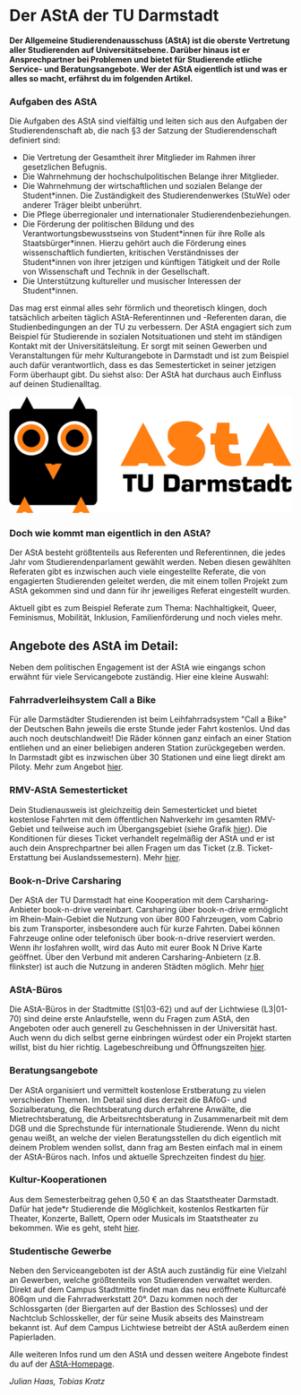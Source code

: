 # Der AStA der TU Darmstadt

**Der Allgemeine Studierendenausschuss (AStA) ist die oberste Vertretung aller Studierenden auf Universitätsebene. Darüber hinaus ist er Ansprechpartner bei Problemen und bietet für Studierende etliche Service- und Beratungsangebote.
Wer der AStA eigentlich ist und was er alles so macht, erfährst du im folgenden Artikel.**

### Aufgaben des AStA
Die Aufgaben des AStA sind vielfältig und leiten sich aus den Aufgaben der Studierendenschaft ab, die nach §3 der Satzung der Studierendenschaft definiert sind:

*	Die Vertretung der Gesamtheit ihrer Mitglieder im Rahmen ihrer gesetzlichen Befugnis.
*	Die Wahrnehmung der hochschulpolitischen Belange ihrer Mitglieder.
*	Die Wahrnehmung der wirtschaftlichen und sozialen Belange der Student\*innen. Die Zuständigkeit des Studierendenwerkes (StuWe) oder anderer Träger bleibt unberührt.
*	Die Pflege überregionaler und internationaler Studierendenbeziehungen.
*	Die Förderung der politischen Bildung und des Verantwortungsbewusstseins von Student\*innen für ihre Rolle als Staatsbürger\*innen. Hierzu gehört auch die Förderung eines wissenschaftlich fundierten, kritischen Verständnisses der Student\*innen von ihrer jetzigen und künftigen Tätigkeit und der Rolle von Wissenschaft und Technik in der Gesellschaft.
*	Die Unterstützung kultureller und musischer Interessen der Student\*innen.

Das mag erst einmal alles sehr förmlich und theoretisch klingen, doch tatsächlich arbeiten täglich AStA-Referentinnen und -Referenten daran, die Studienbedingungen an der TU zu verbessern. Der AStA engagiert sich zum Beispiel für Studierende in sozialen Notsituationen und steht im ständigen Kontakt mit der Universitätsleitung. Er sorgt mit seinen Gewerben und Veranstaltungen für mehr Kulturangebote in Darmstadt und ist zum Beispiel auch dafür verantwortlich, dass es das Semesterticket in seiner jetzigen Form überhaupt gibt.
Du siehst also: Der AStA hat durchaus auch Einfluss auf deinen Studienalltag.

![AStA-Logo](../_res/img/artikel/asta_eule_orange.jpg)

### Doch wie kommt man eigentlich in den AStA?

Der AStA besteht größtenteils aus Referenten und Referentinnen, die jedes Jahr vom Studierendenparlament gewählt werden. Neben diesen gewählten Referaten gibt es inzwischen auch viele eingestellte Referate, die von engagierten Studierenden geleitet werden, die mit einem tollen Projekt zum AStA gekommen sind und dann für ihr jeweiliges Referat eingestellt wurden.

Aktuell gibt es zum Beispiel Referate zum Thema: Nachhaltigkeit, Queer, Feminismus, Mobilität, Inklusion, Familienförderung und noch vieles mehr.

## Angebote des AStA im Detail:

Neben dem politischen Engagement ist der AStA wie eingangs schon erwähnt für viele Servicangebote zuständig. Hier eine kleine Auswahl:

### Fahrradverleihsystem Call a Bike

Für alle Darmstädter Studierenden ist beim Leihfahrradsystem "Call a Bike" der Deutschen Bahn jeweils die erste Stunde jeder Fahrt kostenlos. Und das auch noch deutschlandweit! Die Räder können ganz einfach an einer Station entliehen und an einer beliebigen anderen Station zurückgegeben werden. In Darmstadt gibt es inzwischen über 30 Stationen und eine liegt direkt am Piloty. Mehr zum Angebot [hier][1].

### RMV-AStA Semesterticket

Dein Studienausweis ist gleichzeitig dein Semesterticket und bietet kostenlose Fahrten mit dem öffentlichen Nahverkehr im gesamten RMV-Gebiet und teilweise auch im Übergangsgebiet (siehe Grafik [hier](./semesterticket.md)). Die Konditionen für dieses Ticket verhandelt regelmäßig der AStA und er ist auch dein Ansprechpartner bei allen Fragen um das Ticket (z.B. Ticket-Erstattung bei Auslandssemestern). Mehr [hier][2].

### Book-n-Drive Carsharing

Der AStA der TU Darmstadt hat eine Kooperation mit dem Carsharing-Anbieter book-n-drive vereinbart. Carsharing über book-n-drive ermöglicht im Rhein-Main-Gebiet die Nutzung von über 800 Fahrzeugen, vom Cabrio bis zum Transporter, insbesondere auch für kurze Fahrten. Dabei können Fahrzeuge online oder telefonisch über book-n-drive reserviert werden. Wenn ihr losfahren wollt, wird das Auto mit eurer Book N Drive Karte geöffnet. Über den Verbund mit anderen Carsharing-Anbietern (z.B. flinkster) ist auch die Nutzung in anderen Städten möglich. Mehr [hier][3]

### AStA-Büros

Die AStA-Büros in der Stadtmitte (S1|03-62) und auf der Lichtwiese (L3|01-70) sind deine erste Anlaufstelle, wenn du Fragen zum AStA, den Angeboten oder auch generell zu Geschehnissen in der Universität hast. Auch wenn du dich selbst gerne einbringen würdest oder ein Projekt starten willst, bist du hier richtig. Lagebeschreibung und Öffnungszeiten [hier][4].

### Beratungsangebote
Der AStA organisiert und vermittelt kostenlose Erstberatung zu vielen verschieden Themen. Im Detail sind dies derzeit die BAföG- und Sozialberatung, die Rechtsberatung durch erfahrene Anwälte, die Mietrechtsberatung, die Arbeitsrechtsberatung in Zusammenarbeit mit dem DGB und die Sprechstunde für internationale Studierende. Wenn du nicht genau weißt, an welche der vielen Beratungsstellen du dich eigentlich mit deinem Problem wenden sollst, dann frag am Besten einfach mal in einem der AStA-Büros nach. Infos und aktuelle Sprechzeiten findest du [hier][5].

### Kultur-Kooperationen
Aus dem Semesterbeitrag gehen 0,50 &euro; an das Staatstheater Darmstadt. Dafür hat jede\*r Studierende die Möglichkeit, kostenlos Restkarten für Theater, Konzerte, Ballett, Opern oder Musicals im Staatstheater zu bekommen. Wie es geht, steht [hier][6].

### Studentische Gewerbe
Neben den Serviceangeboten ist der AStA auch zuständig für eine Vielzahl an Gewerben, welche größtenteils von Studierenden verwaltet werden. Direkt auf dem Campus Stadtmitte findet man das neu eröffnete Kulturcafé 806qm und die Fahrradwerkstatt 20&deg;. Dazu kommen noch der Schlossgarten (der Biergarten auf der Bastion des Schlosses) und der Nachtclub Schlosskeller, der für seine Musik abseits des Mainstream bekannt ist. Auf dem Campus Lichtwiese betreibt der AStA außerdem einen Papierladen.

Alle weiteren Infos rund um den AStA und dessen weitere Angebote findest du auf der [AStA-Homepage][7].

*Julian Haas, Tobias Kratz*

[1]: https://www.asta.tu-darmstadt.de/asta/de/angebote/call-a-bike
[2]: https://www.asta.tu-darmstadt.de/asta/de/angebote/semesterticket
[3]: https://www.asta.tu-darmstadt.de/asta/de/angebote/carsharing
[4]: https://www.asta.tu-darmstadt.de/asta/de/angebote/bueros
[5]: https://www.asta.tu-darmstadt.de/asta/de/angebote/beratung
[6]: https://www.asta.tu-darmstadt.de/asta/de/angebote/staatstheater
[7]: https://www.asta.tu-darmstadt.de
